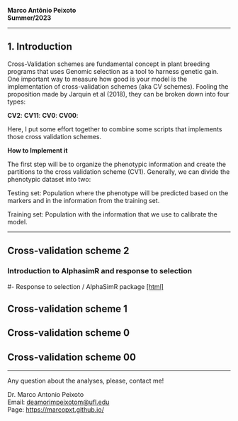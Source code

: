 
**Marco Antônio Peixoto**  
**Summer/2023**

***
## 1. Introduction
Cross-Validation schemes are fundamental concept in plant breeding programs that uses Genomic selection as a tool to harness genetic gain. One important way to measure how good is your model is the implementation of cross-validation schemes (aka CV schemes). Fooling the proposition made by Jarquin et al (2018), they can be broken down into four types:

**CV2**: 
**CV11**:
**CV0**:
**CV00**:

Here, I put some effort together to combine some scripts that implements those cross validation schemes.

**How to Implement it**

The first step will be to organize the phenotypic information and create the partitions to the cross validation scheme (CV1). Generally, we can divide the phenotypic dataset into two:

Testing set: Population where the phenotype will be predicted based on the markers and in the information from the training set.

Training set: Population with the information that we use to calibrate the model.


***

## Cross-validation scheme 2
### Introduction to AlphasimR and response to selection

#- Response to selection / AlphaSimR package [[html]](https://htmlpreview.github.io/?#https://github.com/marcopxt/marcopxt.github.io/blob/master/talks_teach/QuantGen/RUNME.html)

## Cross-validation scheme 1  


## Cross-validation scheme 0  


## Cross-validation scheme 00  

***
Any question about the analyses, please, contact me!   

Dr. Marco Antonio Peixoto  
Email: deamorimpeixotom@ufl.edu  
Page: https://marcopxt.github.io/  
